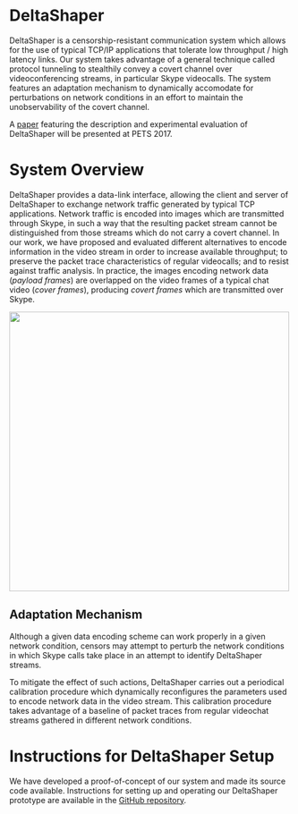 # DeltaShaper

DeltaShaper is a censorship-resistant communication system which allows for the use of typical TCP/IP applications that tolerate low throughput / high latency links. Our system takes advantage of a general technique called protocol tunneling to stealthily convey a covert channel over videoconferencing streams, in particular Skype videocalls. The system features an adaptation mechanism to dynamically accomodate for perturbations on network conditions in an effort to maintain the unobservability of the covert channel.

A [paper](http://web.ist.utl.pt/diogo.barradas/papers/DeltaShaper_PETS17.pdf) featuring the description and experimental evaluation of DeltaShaper will be presented at PETS 2017. 

# System Overview

DeltaShaper provides a data-link interface, allowing the client and server of DeltaShaper to exchange network traffic generated by typical TCP applications. Network traffic is encoded into images which are transmitted through Skype, in such a way that the resulting packet stream cannot be distinguished from those streams which do not carry a covert channel. In our work, we have proposed and evaluated different alternatives to encode information in the video stream in order to increase available throughput; to preserve the packet trace characteristics of regular videocalls; and to resist against traffic analysis. In practice, the images encoding network data (_payload frames_) are overlapped on the video frames of a typical chat video (_cover frames_), producing _covert frames_ which are transmitted over Skype.


<img src="http://web.ist.utl.pt/diogo.barradas/papers/figures/covert_frame.png" width="500">
 

## Adaptation Mechanism

Although a given data encoding scheme can work properly in a given network condition, censors may attempt to perturb the network conditions in which Skype calls take place in an attempt to identify DeltaShaper streams.

To mitigate the effect of such actions, DeltaShaper carries out a periodical calibration procedure which dynamically reconfigures the parameters used to encode network data in the video stream. This calibration procedure takes advantage of a baseline of packet traces from regular videochat streams gathered in different network conditions.


# Instructions for DeltaShaper Setup

We have developed a proof-of-concept of our system and made its source code available. Instructions for setting up and operating our DeltaShaper prototype are available in the [GitHub repository](https://github.com/dmbb/DeltaShaper). 
